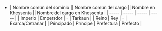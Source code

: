 - | Nombre común del dominio || Nombre común del cargo || Nombre en Khessenta || Nombre del cargo en Khessenta |
  | -----  | ----- | ----- | ----- |
  | Imperio | Emperador | - | Tarkaun |
  | Reino | Rey | - | Exarca/Cetranar |
  | Principado | Príncipe | Prefectura | Prefecto |